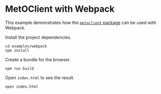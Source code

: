 # MetOClient with Webpack

This example demonstrates how the [`metoclient` package](https://www.npmjs.com/package/@fmidev/metoclient) can be used with Webpack.


Install the project dependencies.

    cd examples/webpack
    npm install

Create a bundle for the browser.

    npm run build

Open `index.html` to see the result.

    open index.html
